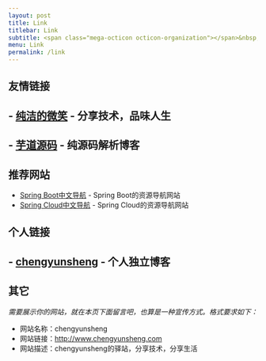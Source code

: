 ```yaml
---
layout: post
title: Link
titlebar: Link
subtitle: <span class="mega-octicon octicon-organization"></span>&nbsp;&nbsp; Resource link
menu: Link
permalink: /link
---
```



## 友情链接
   
## - <a href="http://ityouknow.com/" target="_blank">纯洁的微笑</a> - 分享技术，品味人生
## - <a href="http://www.iocoder.cn/" target="_blank">芋道源码</a> -  纯源码解析博客


## 推荐网站

- <a href="http://springboot.fun/" target="_blank">Spring Boot中文导航</a> - Spring Boot的资源导航网站    
- <a href="http://springcloud.fun/" target="_blank">Spring Cloud中文导航</a> - Spring Cloud的资源导航网站    



## 个人链接

## - <a href="http://www.chengyunsheng.com/" target="_blank">chengyunsheng</a> - 个人独立博客

## 其它  

*需要展示你的网站，就在本页下面留言吧，也算是一种宣传方式。格式要求如下：*

- 网站名称：chengyunsheng  
- 网站链接：<a href="http://www.chengyunsheng.com" target="_blank">http://www.chengyunsheng.com</a>  
- 网站描述：chengyunsheng的驿站，分享技术，分享生活  

